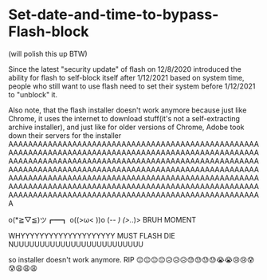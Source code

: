 # Set-date-and-time-to-bypass-Flash-block
(will polish this up BTW)

Since the latest "security update" of flash on 12/8/2020 introduced the ability for flash to self-block itself after 1/12/2021 based on system time, people who still want to use flash need to set their system before 1/12/2021 to "unblock" it. 

Also note, that the flash installer doesn't work anymore because just like Chrome, it uses the internet to download stuff(it's not a self-extracting archive installer), and just like for older versions of Chrome, Adobe took down their servers for the installer AAAAAAAAAAAAAAAAAAAAAAAAAAAAAAAAAAAAAAAAAAAAAAAAAAAAAAAAAAAAAAAAAAAAAAAAAAAAAAAAAAAAAAAAAAAAAAAAAAAAAAAAAAAAAAAAAAAAAAAAAAAAAAAAAAAAAAAAAAAAAAAAAAAAAAAAAAAAAAAAAAAAAAAAAAAAAAAAAAAAAAAAAAAAAAAAAAAAAAAAAAAAAAAAAAAAAAAAAAAAAAAAAAAAAAAAAAAAAAAAAAAAAAAAAAAAAAAAAAAAAAAAAAAAAAAAAAAAAAAAAAAAAAAAAAAAAAAAAAAAAAAAAAAAAAAAAAAAAAAAAAAAAAAAAAAAAAAAAAAAAAAAAAAAAAAAAAAAAA 

o(*≧▽≦)ツ┏━┓ o((>ω< ))o (-_- ) (>._.)> BRUH MOMENT

WHYYYYYYYYYYYYYYYYYYYY MUST FLASH DIE NUUUUUUUUUUUUUUUUUUUUUUUUU 

so installer doesn't work anymore. RIP 😔😔😔😔😥😥😥😓😓😓😓😭😭😢😢😰😰😩😩😩
